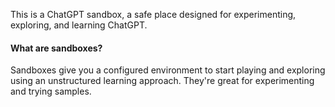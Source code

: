 This is a ChatGPT sandbox, a safe place designed for experimenting, exploring, and learning ChatGPT. 

#### What are sandboxes?

Sandboxes give you a configured environment to start playing and exploring using an unstructured learning approach. They're great for experimenting and trying samples.

